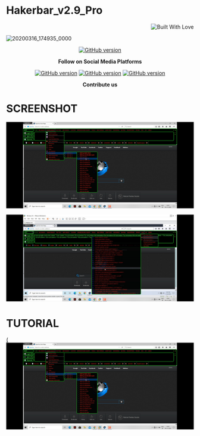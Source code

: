 # Hakerbar_v2.9_Pro
<p align="right">
  <a><img title="Built With Love" src="https://forthebadge.com/images/badges/uses-html.svg" ></a>
 </p>

![20200316_174935_0000](https://user-images.githubusercontent.com/55870659/79133536-08bb1700-7d61-11ea-84a0-8e7fcbb70392.png)
<p align="center">
<a href="https://github.com/Ignitetch/AdvPhishing/releases"><img title="GitHub version" src="https://img.shields.io/badge/version-2.0-blue" ></a>  
</p>

<p align="center">
  <b> Follow on Social Media Platforms </b>
</p>
<p align="center">
<a href="https://www.facebook.com/profile.php?id=100016971998117"><img title="GitHub version" src="https://img.shields.io/badge/-Facebook-blue" ></a> <a href="https://www.youtube.com/channel/UCfBDWui9dSRbCmT32jf848Q"><img title="GitHub version" src="https://img.shields.io/badge/-youtube-red" ></a> <a href="https://www.linkedin.com/in/shubham-goyal-sgpro"><img title="GitHub version" src="https://img.shields.io/badge/-Linkedin-green" ></a>
</p>
<p align="center">
  <b> Contribute us</b>
</p>

# SCREENSHOT
![full](Screenshot_20201104_194615.jpg)

![full](Screenshot_20201104_194830.jpg)

# TUTORIAL 
[(![des](Screenshot_20201104_194615.jpg)](https://youtu.be/jxtKgJD3g_8)
